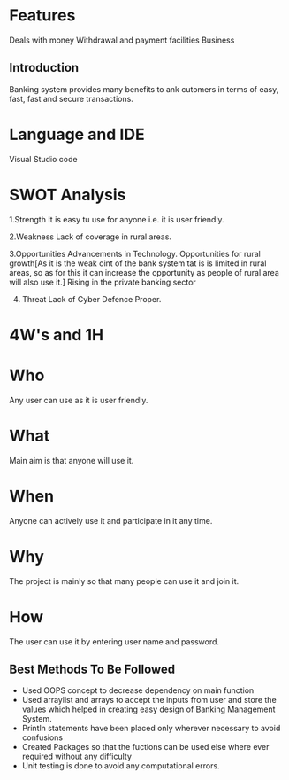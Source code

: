 # Features
Deals with money
Withdrawal and payment facilities
Business

## Introduction
Banking system provides many benefits to ank cutomers in terms of easy, fast, fast and secure transactions.


# Language and IDE

Visual Studio code


# SWOT Analysis

1.Strength
    It is easy tu use for anyone i.e. it is user friendly.
    
2.Weakness
    Lack of coverage in rural areas.
    
3.Opportunities
    Advancements in Technology.
    Opportunities for rural growth[As it is the weak oint of the bank system tat is is limited in rural areas, so as for this it can increase the opportunity as people of rural area will also use it.]
    Rising in the private banking sector
    
4. Threat
     Lack of Cyber Defence Proper.
     
     
# 4W's and 1H

# Who
Any user can use as it is user friendly.

# What
Main aim is that anyone will use it.

# When
Anyone can actively use it and participate in it any time.

# Why
The project is mainly so that many people can use it and join it.

# How
The user can use it by entering user name and password.
    
## Best Methods To Be Followed

* Used OOPS concept to decrease dependency on main function
* Used arraylist and arrays to accept the inputs from user and store the values which helped in creating easy design of Banking Management System.
* Println statements have been placed only wherever necessary to avoid confusions
* Created Packages so that the fuctions can be used else where ever required without any difficulty
* Unit testing is done to avoid any computational errors.
